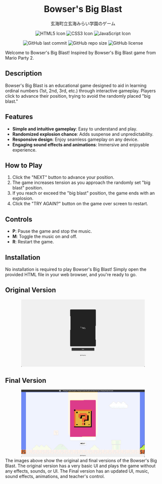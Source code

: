 <div align="center">
  <h1>Bowser's Big Blast</h1>
  <p>玄海町立玄海みらい学園のゲーム</p>
  <p>
    <img src="https://img.icons8.com/color/48/000000/html-5.png" alt="HTML5 Icon" width="40" height="40"/>
    <img src="https://img.icons8.com/color/48/000000/css3.png" alt="CSS3 Icon" width="40" height="40"/>
    <img src="https://img.icons8.com/color/48/000000/javascript.png" alt="JavaScript Icon" width="40" height="40"/>
  </p>
</div>

<p align="center">
  <img src="https://img.shields.io/github/last-commit/hellogaray/Genkai-Bowsers-Big-Blast" alt="GitHub last commit">
  <img src="https://img.shields.io/github/repo-size/hellogaray/Genkai-Bowsers-Big-Blast" alt="GitHub repo size">
  <img src="https://img.shields.io/github/license/hellogaray/Genkai-Bowsers-Big-Blast" alt="GitHub license">
</p>

Welcome to Bowser's Big Blast! Inspired by Bowser's Big Blast game from Mario Party 2.

## Description

Bowser's Big Blast is an educational game designed to aid in learning ordinal numbers (1st, 2nd, 3rd, etc.) through interactive gameplay. Players click to advance their position, trying to avoid the randomly placed "big blast."

## Features

- **Simple and intuitive gameplay**: Easy to understand and play.
- **Randomized explosion chance**: Adds suspense and unpredictability.
- **Responsive design**: Enjoy seamless gameplay on any device.
- **Engaging sound effects and animations**: Immersive and enjoyable experience.

## How to Play

1. Click the "NEXT" button to advance your position.
2. The game increases tension as you approach the randomly set "big blast" position.
3. If you reach or exceed the "big blast" position, the game ends with an explosion.
4. Click the "TRY AGAIN?" button on the game over screen to restart.

## Controls

- **P**: Pause the game and stop the music.
- **M**: Toggle the music on and off.
- **R**: Restart the game.

## Installation

No installation is required to play Bowser's Big Blast! Simply open the provided HTML file in your web browser, and you're ready to go.

## Original Version
<div align="center">
  <img src="./images/original.png" alt="Original Version" width="400">
</div>

## Final Version
<div align="center">
  <img src="./images/final.png" alt="Final Version" width="400">
</div>
The images above show the original and final versions of the Bowser's Big Blast. The original version has a very basic UI and plays the game without any effects, sounds, or UI. The Final version has an updated UI, music, sound effects, animations, and teacher's control.
